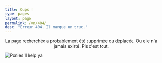 ```yaml
---
title: Oups !
type: pages
layout: page
permalink: /vn/404/
desc: "Erreur 404. Il manque un truc."
---
```

<p style="text-align:center">La page recherchée a probablement été supprimée ou déplacée. Ou elle n'a jamais existé. Pis c'est tout.</p>

<img style="margin: 0 auto -4.5em; display:block;" src="/images/loading.gif" alt="Ponies'll help ya">
